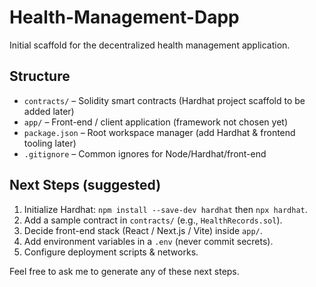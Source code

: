 # Health-Management-Dapp

Initial scaffold for the decentralized health management application.

## Structure

- `contracts/` – Solidity smart contracts (Hardhat project scaffold to be added later)
- `app/` – Front-end / client application (framework not chosen yet)
- `package.json` – Root workspace manager (add Hardhat & frontend tooling later)
- `.gitignore` – Common ignores for Node/Hardhat/front-end

## Next Steps (suggested)

1. Initialize Hardhat: `npm install --save-dev hardhat` then `npx hardhat`.
2. Add a sample contract in `contracts/` (e.g., `HealthRecords.sol`).
3. Decide front-end stack (React / Next.js / Vite) inside `app/`.
4. Add environment variables in a `.env` (never commit secrets).
5. Configure deployment scripts & networks.

Feel free to ask me to generate any of these next steps.
